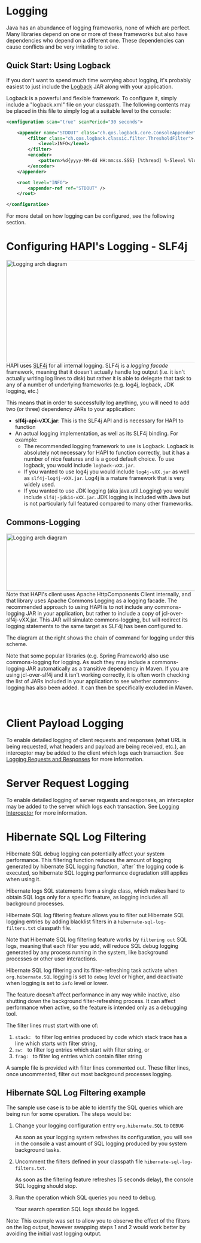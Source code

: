 # Logging

Java has an abundance of logging frameworks, none of which are perfect. Many libraries depend on one or more of these frameworks but also have dependencies who depend on a different one. These dependencies can cause conflicts and be very irritating to solve.

## Quick Start: Using Logback

If you don't want to spend much time worrying about logging, it's probably easiest to just include the [Logback](http://logback.qos.ch/) JAR along with your application.

Logback is a powerful and flexible framework. To configure it, simply include a "logback.xml" file on your classpath. The following contents may be placed in this file to simply log at a suitable level to the console:

```xml
<configuration scan="true" scanPeriod="30 seconds">

	<appender name="STDOUT" class="ch.qos.logback.core.ConsoleAppender">
		<filter class="ch.qos.logback.classic.filter.ThresholdFilter">
			<level>INFO</level>
		</filter>
		<encoder>
			<pattern>%d{yyyy-MM-dd HH:mm:ss.SSS} [%thread] %-5level %logger{36} [%file:%line] %msg%n</pattern>
		</encoder>
	</appender>

	<root level="INFO">
		<appender-ref ref="STDOUT" />
	</root>

</configuration>
```

For more detail on how logging can be configured, see the following section.

# Configuring HAPI's Logging - SLF4j
				
<img src="/hapi-fhir/docs/images/hapi-fhir-logging.svg"  width="723" height="273" alt="Logging arch diagram" align="right"/>
			
HAPI uses [SLF4j](http://www.slf4j.org/) for all internal logging. SLF4j is a *logging facade* framework, meaning that it doesn't actually handle log output (i.e. it isn't actually writing log lines to disk) but rather it is able to delegate that task to any of a number of underlying frameworks (e.g. log4j, logback, JDK logging, etc.)

This means that in order to successfully log anything, you will need to 
add two (or three) dependency JARs to your application:

* **slf4j-api-vXX.jar**: This is the SLF4j API and is necessary for HAPI to function
* An actual logging implementation, as well as its SLF4j binding. For example:
   * The recommended logging framework to use is Logback. Logback is absolutely not necessary for HAPI to function correctly, but it has a number of nice features and is a good default choice. To use logback, you would include `logback-vXX.jar`.
   * If you wanted to use log4j you would include `log4j-vXX.jar` as well as `slf4j-log4j-vXX.jar`. Log4j is a mature framework that is very widely used.
   * If you wanted to use JDK logging (aka java.util.Logging) you would include `slf4j-jdk14-vXX.jar`. JDK logging is included with Java but is not particularly full featured compared to many other frameworks.
    
## Commons-Logging

<img src="/hapi-fhir/docs/images/hapi-fhir-logging-complete.svg" width="614" height="153" alt="Logging arch diagram" align="right"/>

Note that HAPI's client uses Apache HttpComponents Client internally, and that library uses Apache Commons Logging as a logging facade. The recommended approach to using HAPI is to not include any commons-logging JAR in your application, but rather to include a copy of jcl-over-slf4j-vXX.jar. This JAR will simulate commons-logging, but will redirect its logging statements to the same target as SLF4j has been configured to.   

The diagram at the right shows the chain of command for logging under this scheme.

Note that some popular libraries (e.g. Spring Framework) also use commons-logging for logging. As such they may include a commons-logging JAR automatically as a transitive dependency in Maven. If you are using jcl-over-slf4j and it isn't working correctly, it is often worth checking the list of JARs included in your application to see whether commons-logging has also been added. It can then be specifically excluded in Maven.
 
<br clear="all"/>

# Client Payload Logging

To enable detailed logging of client requests and responses (what URL is being requested, what headers and payload are being received, etc.), an interceptor may be added to the client which logs each transaction. See [Logging Requests and Responses](/docs/interceptors/built_in_client_interceptors.html#logging_interceptor) for more information.

# Server Request Logging

To enable detailed logging of server requests and responses, an interceptor may be added to the server which logs each transaction. See [Logging Interceptor](/docs/interceptors/built_in_server_interceptors.html#logging_interceptor) for more information.

# Hibernate SQL Log Filtering

<div class="helpWarningCalloutBox">
    Hibernate SQL debug logging can potentially affect your system performance.
    This filtering function reduces the amount of logging generated by hibernate SQL logging function, `after` the logging code is executed, so hibernate SQL logging performance degradation still applies when using it. 
</div>

Hibernate logs SQL statements from a single class, which makes hard to obtain SQL logs only for a specific feature, as logging includes all background processes.

Hibernate SQL log filtering feature allows you to filter out Hibernate SQL logging entries by adding blacklist filters in a  `hibernate-sql-log-filters.txt` classpath file.

Note that Hibernate SQL log filtering feature works by `filtering out` SQL logs, meaning that each filter you add, will reduce SQL debug logging generated by any process running in the system, like background processes or other user interactions. 

Hibernate SQL log filtering and its filter-refreshing task activate when `org.hibernate.SQL` logging is set to `debug` level or higher, and deactivate when logging is set to `info` level or lower. 

The feature doesn't affect performance in any way while inactive, also shutting down the background filter-refreshing process. It can affect performance when active, so the feature is intended only as a debugging tool.  

The filter lines must start with one of: 
1. `stack: ` to filter log entries produced by code which stack trace has a line which starts with filter string, 
2. `sw: ` to filter log entries which start with filter string, or
3. `frag: ` to filter log entries which contain filter string 

A sample file is provided with filter lines commented out. These filter lines, once uncommented, filter out most background processes logging.

## Hibernate SQL Log Filtering example

The sample use case is to be able to identify the SQL queries which are being run for some operation.
The steps would be: 

1. Change your logging configuration entry `org.hibernate.SQL` to `DEBUG` 

    As soon as your logging system refreshes its configuration, you will see in the console a vast amount of SQL logging produced by you system background tasks.

2. Uncomment the filters defined in your classpath file `hibernate-sql-log-filters.txt`.
    
   As soon as the filtering feature refreshes (5 seconds delay), the console SQL logging should stop.

3. Run the operation which SQL queries you need to debug.

    Your search operation SQL logs should be logged.

Note: This example was set to allow you to observe the effect of the filters on the log output, however swapping steps 1 and 2 would work better by avoiding the initial vast logging output. 



